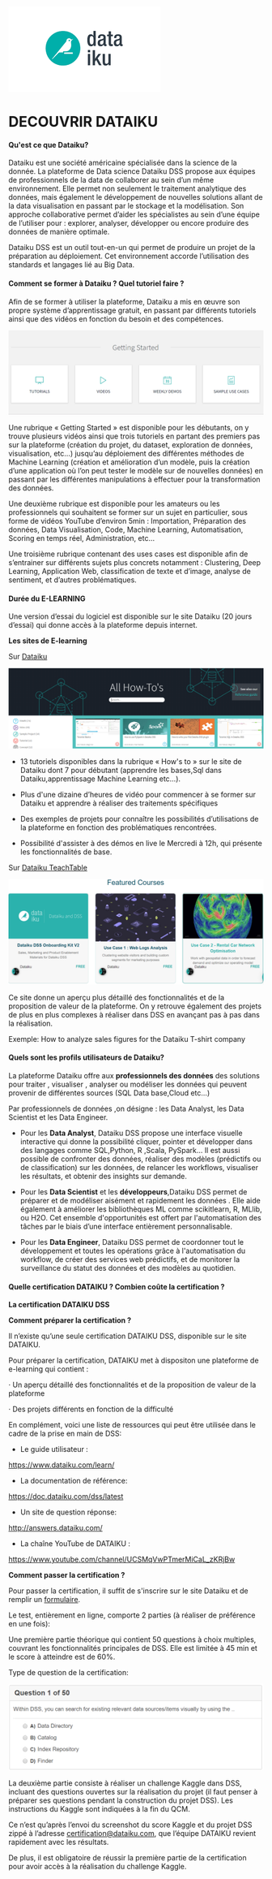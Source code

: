 ![img_titre](https://github.com/team4224/dataiku/blob/master/images/image%20dataiku.png?raw=true)
# DECOUVRIR DATAIKU
####   Qu'est ce que Dataiku? 

Dataiku est une société américaine spécialisée dans la science de la donnée. La plateforme de Data science Dataiku DSS propose aux équipes de professionnels de la data de collaborer au sein d’un même environnement. Elle permet non seulement le traitement analytique des données, mais également le développement de nouvelles solutions allant de la data visualisation en passant par le stockage et la modélisation. Son approche collaborative permet d’aider les spécialistes au sein d’une équipe de l’utiliser pour : explorer, analyser, développer ou encore produire des données de manière optimale. 

Dataiku DSS est un outil tout-en-un qui permet de produire un projet de la préparation au déploiement. Cet environnement accorde l’utilisation des standards et langages lié au Big Data. 

#### Comment se former à Dataiku ? Quel tutoriel faire ? 

Afin de se former à utiliser la plateforme, Dataiku a mis en œuvre son propre système d’apprentissage gratuit, en passant par différents tutoriels ainsi que des vidéos en fonction du besoin et des compétences. 

![img1](https://github.com/team4224/dataiku/blob/master/images/dataiku_1.png?raw=true)

Une rubrique « Getting Started » est disponible pour les débutants, on y trouve plusieurs vidéos ainsi que trois tutoriels en partant des premiers pas sur la plateforme (création du projet, du dataset, exploration de données, visualisation, etc…) jusqu’au déploiement des différentes méthodes de Machine Learning (création et  amélioration d’un modèle, puis la création d’une application où l’on peut tester le modèle sur de nouvelles données) en passant par les différentes manipulations à effectuer pour la transformation des données. 

Une deuxième rubrique est disponible pour les amateurs ou les professionnels qui souhaitent se former sur un sujet en particulier, sous forme de vidéos YouTube d’environ 5min : Importation, Préparation des données, Data Visualisation, Code, Machine Learning, Automatisation, Scoring en temps réel, Administration, etc…

Une troisième rubrique contenant des uses cases est disponible afin de s’entrainer sur différents sujets plus concrets notamment : Clustering, Deep Learning, Application Web, classification de texte et d’image, analyse de sentiment, et d’autres problématiques.  

#### Durée du E-LEARNING

Une version d’essai du logiciel est disponible sur le site Dataiku (20 jours d’essai) qui donne accès à la plateforme depuis internet. 

**Les sites de E-learning**

Sur [Dataiku](https://www.dataiku.com/learn/)

![img_alluse](https://github.com/team4224/dataiku/blob/master/images/images/all_how%20to'se.png?raw=true)

* 13 tutoriels disponibles dans la rubrique « How's to » sur le site de Dataiku  dont 7 pour débutant (apprendre les bases,Sql dans Dataiku,apprentissage Machine Learning etc…). 

* Plus d'une dizaine d’heures de vidéo pour commencer à se former sur Dataiku et apprendre à réaliser des traitements spécifiques

* Des exemples de projets pour connaître les possibilités d’utilisations de la plateforme en fonction des problématiques rencontrées. 

* Possibilité d'assister à des démos en live le Mercredi à 12h, qui présente les fonctionnalités de base. 

Sur [Dataiku TeachTable](http://dataiku.teachable.com)

![img_coours](https://github.com/team4224/dataiku/blob/master/images/images/images/featured_courses.png?raw=true)

Ce site donne un aperçu plus détaillé des fonctionnalités et de la proposition de valeur de la plateforme. On y retrouve également des projets de plus en plus complexes à réaliser dans DSS en avançant pas à pas dans la réalisation.

Exemple: How to analyze sales figures for the Dataiku T-shirt company 

#### Quels sont les profils utilisateurs de Dataiku? 

La plateforme Dataiku offre aux **professionnels des données** des solutions pour  traiter , visualiser , analyser ou modéliser les données qui peuvent provenir de différentes sources (SQL Data base,Cloud etc...)

Par professionnels de données ,on désigne : les Data Analyst, les Data Scientist et  les Data Engineer.

 * Pour les **Data Analyst**, Dataiku DSS propose une interface visuelle interactive qui donne la possibilité cliquer, pointer  et développer dans des langages comme SQL,Python, R ,Scala, PySpark... Il est aussi possible de confronter des données, réaliser des modèles (prédictifs ou de classification) sur les données, de relancer les workflows, visualiser les résultats, et obtenir des insights sur demande.

 * Pour les **Data Scientist** et les **développeurs**,Dataiku DSS permet de préparer et de modéliser aisément et rapidement les données . Elle aide également à améliorer les bibliothèques ML comme scikitlearn, R, MLlib, ou H2O. Cet ensemble d'opportunités est offert par l'automatisation des tâches par le biais d’une interface entièrement personnalisable.

 * Pour les **Data Engineer**, Dataiku DSS permet de coordonner tout le développement et toutes les opérations grâce à l'automatisation du workflow, de créer des services web prédictifs, et de monitorer la surveillance du statut des données et des modèles au quotidien.

#### Quelle certification DATAIKU ? Combien coûte la certification ?

**La certification DATAIKU DSS**

**Comment préparer la certification ?**

Il n’existe qu’une seule certification DATAIKU DSS, disponible sur le site DATAIKU. 

 Pour préparer la certification, DATAIKU  met à dispositon une plateforme de e-learning qui contient :

· Un aperçu détaillé des fonctionnalités et de la proposition de valeur de la plateforme

· Des projets différents en fonction de la difficulté

En complément, voici une liste de ressources qui peut être utilisée dans le cadre de la prise en main de DSS:

* Le guide utilisateur :

<https://www.dataiku.com/learn/>

* La documentation de référence:

<https://doc.dataiku.com/dss/latest>

* Un site de question réponse:

http://answers.dataiku.com/

* La chaîne YouTube de DATAIKU :

<https://www.youtube.com/channel/UCSMqVwPTmerMiCaL_zKRjBw>

**Comment passer la certification ?**

Pour passer la certification, il suffit de s'inscrire sur le site Dataiku et de remplir un [formulaire](https://www.dataiku.com/learn/portals/online-certification.html). 

Le test, entièrement en ligne, comporte 2 parties (à réaliser de préférence en une fois):

Une première partie théorique qui contient 50 questions à choix multiples, couvrant les fonctionnalités principales de DSS. Elle est limitée à 45 min et le score à atteindre est de 60%.

Type de question de la certification:

![image_1](https://github.com/team4224/dataiku/blob/master/images/Question_DATAIKU.png?raw=true)

La deuxième partie consiste à réaliser un challenge Kaggle dans DSS, incluant des questions ouvertes sur la réalisation du projet (il faut penser à préparer ses questions pendant la construction du projet DSS). Les instructions du Kaggle  sont indiquées à la fin du QCM.

Ce n’est qu’après l’envoi du screenshot du score Kaggle et du projet DSS zippé à l’adresse  [certification@dataiku.com](mailto:certification@dataiku.com), que  l’équipe DATAIKU  revient rapidement avec les résultats.

 De plus, il est obligatoire de réussir la première partie de la certification pour avoir accès à la réalisation du challenge Kaggle. 
